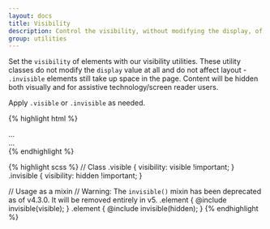 ```yaml
---
layout: docs
title: Visibility
description: Control the visibility, without modifying the display, of elements with visibility utilities.
group: utilities
---
```


Set the `visibility` of elements with our visibility utilities. These utility classes do not modify the `display` value at all and do not affect layout - `.invisible` elements still take up space in the page. Content will be hidden both visually and for assistive technology/screen reader users.

Apply `.visible` or `.invisible` as needed.

{% highlight html %}
<div class="visible">...</div>
<div class="invisible">...</div>
{% endhighlight %}

{% highlight scss %}
// Class
.visible {
  visibility: visible !important;
}
.invisible {
  visibility: hidden !important;
}

// Usage as a mixin
// Warning: The `invisible()` mixin has been deprecated as of v4.3.0. It will be removed entirely in v5.
.element {
  @include invisible(visible);
}
.element {
  @include invisible(hidden);
}
{% endhighlight %}
